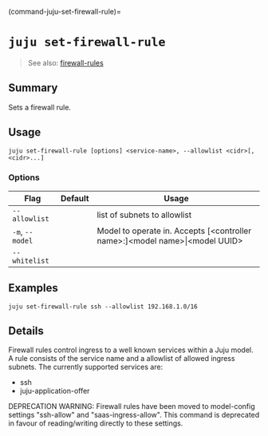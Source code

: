 (command-juju-set-firewall-rule)=
# `juju set-firewall-rule`
> See also: [firewall-rules](#firewall-rules)

## Summary
Sets a firewall rule.

## Usage
```juju set-firewall-rule [options] <service-name>, --allowlist <cidr>[,<cidr>...]```

### Options
| Flag | Default | Usage |
| --- | --- | --- |
| `--allowlist` |  | list of subnets to allowlist |
| `-m`, `--model` |  | Model to operate in. Accepts [&lt;controller name&gt;:]&lt;model name&gt;&#x7c;&lt;model UUID&gt; |
| `--whitelist` |  |  |

## Examples

    juju set-firewall-rule ssh --allowlist 192.168.1.0/16


## Details

Firewall rules control ingress to a well known services
within a Juju model. A rule consists of the service name
and a allowlist of allowed ingress subnets.
The currently supported services are:
- ssh
- juju-application-offer

DEPRECATION WARNING: Firewall rules have been moved to model-config settings "ssh-allow" and
"saas-ingress-allow". This command is deprecated in favour of
reading/writing directly to these settings.